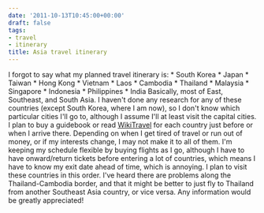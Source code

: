```yaml
---
date: '2011-10-13T10:45:00+00:00'
draft: false
tags:
- travel
- itinerary
title: Asia travel itinerary
---
```


I forgot to say what my planned travel itinerary is: * South Korea * Japan * Taiwan * Hong Kong * Vietnam * Laos * Cambodia * Thailand * Malaysia * Singapore * Indonesia * Philippines * India Basically, most of East, Southeast, and South Asia. I haven't done any research for any of these countries (except South Korea, where I am now), so I don't know which particular cities I'll go to, although I assume I'll at least visit the capital cities. I plan to buy a guidebook or read [WikiTravel](http://wikitravel.org/en/Main_Page) for each country just before or when I arrive there. Depending on when I get tired of travel or run out of money, or if my interests change, I may not make it to all of them. I'm keeping my schedule flexible by buying flights as I go, although I have to have onward/return tickets before entering a lot of countries, which means I have to know my exit date ahead of time, which is annoying. I plan to visit these countries in this order. I've heard there are problems along the Thailand-Cambodia border, and that it might be better to just fly to Thailand from another Southeast Asia country, or vice versa. Any information would be greatly appreciated!
